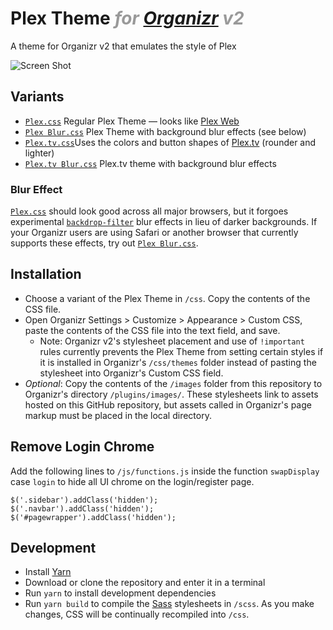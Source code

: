 # Plex Theme <i style=color:#999>for [Organizr](https://github.com/causefx/Organizr) v2</i>
A theme for Organizr v2 that emulates the style of Plex

![Screen Shot](https://raw.githubusercontent.com/Burry/organizr-v2-plex-theme/master/screenshot.jpg "Screen Shot")

## Variants

- [`Plex.css`](https://raw.githubusercontent.com/Burry/organizr-v2-plex-theme/master/css/Plex.css) Regular Plex Theme — looks like [Plex Web](https://app.plex.tv/desktop)
- [`Plex Blur.css`](https://raw.githubusercontent.com/Burry/organizr-v2-plex-theme/master/css/Plex%20Blur.css) Plex Theme with background blur effects (see below)
- [`Plex.tv.css`](https://raw.githubusercontent.com/Burry/organizr-v2-plex-theme/master/css/Plex.tv.css)Uses the colors and button shapes of [Plex.tv](https://www.plex.tv) (rounder and lighter)
- [`Plex.tv Blur.css`](https://raw.githubusercontent.com/Burry/organizr-v2-plex-theme/master/css/Plex.tv%20Blur.css) Plex.tv theme with background blur effects

### Blur Effect

[`Plex.css`](https://raw.githubusercontent.com/Burry/organizr-v2-plex-theme/master/css/Plex.css) should look good across all major browsers, but it forgoes experimental [`backdrop-filter`](https://developer.mozilla.org/en-US/docs/Web/CSS/backdrop-filter) blur effects in lieu of darker backgrounds. If your Organizr users are using Safari or another browser that currently supports these effects, try out [`Plex Blur.css`](https://raw.githubusercontent.com/Burry/organizr-v2-plex-theme/master/css/Plex%20Blur.css).

## Installation

- Choose a variant of the Plex Theme in `/css`. Copy the contents of the CSS file.
- Open Organizr Settings > Customize > Appearance > Custom CSS, paste the contents of the CSS file into the text field, and save.
    - Note: Organizr v2's stylesheet placement and use of `!important` rules currently prevents the Plex Theme from setting certain styles if it is installed in Organizr's `/css/themes` folder instead of pasting the stylesheet into Organizr's Custom CSS field.
- *Optional*: Copy the contents of the `/images` folder from this repository to Organizr's directory `/plugins/images/`. These stylesheets link to assets hosted on this GitHub repository, but assets called in Organizr's page markup must be placed in the local directory.

## Remove Login Chrome
Add the following lines to `/js/functions.js` inside the function `swapDisplay` case `login` to hide all UI chrome on the login/register page.

```
$('.sidebar').addClass('hidden');
$('.navbar').addClass('hidden');
$('#pagewrapper').addClass('hidden');
```

## Development

- Install [Yarn](https://yarnpkg.com/en/docs/install)
- Download or clone the repository and enter it in a terminal
- Run `yarn` to install development dependencies
- Run `yarn build` to compile the [Sass](https://sass-lang.com/documentation/file.SASS_REFERENCE.html) stylesheets in `/scss`. As you make changes, CSS will be continually recompiled into `/css`.
